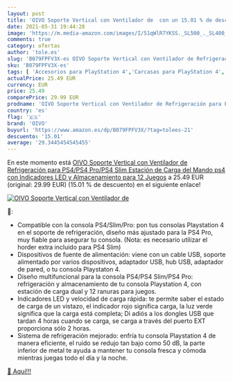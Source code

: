 ```yaml
---
layout: post
title: 'OIVO Soporte Vertical con Ventilador de  con un 15.01 % de descuento'
date: 2021-05-31 19:44:28
image: 'https://m.media-amazon.com/images/I/51qWlR7YKSS._SL500_._SL400_.jpg'
comments: true
category: ofertas
author: 'tole.es'
slug: 'B079FPFV3X-es OIVO Soporte Vertical con Ventilador de Refrigeración para...'
sku: 'B079FPFV3X-es'
tags: [ 'Accesorios para PlayStation 4','Carcasas para PlayStation 4','Carcasas, protectores y pegatinas para PlayStation 4','Electrónica','Hardware y juegos para PlayStation 4','Videojuegos','oivo','ps4', ]
actualPrice: 25.49 EUR
currency: EUR
price: 25.49
comparePrice: 29.99 EUR
prodname: 'OIVO Soporte Vertical con Ventilador de Refrigeración para PS4/PS4 Pro/PS4 Slim  Estación de Carga del Mando ps4 con Indicadores LED y Almacenamiento para 12 Juegos'
country: 'es'
flag: '🇪🇸'
brand: 'OIVO'
buyurl: 'https://www.amazon.es/dp/B079FPFV3X/?tag=tolees-21'
descuento: '15.01'
average: '29.3445454545455'
---
```


En este momento está [OIVO Soporte Vertical con Ventilador de Refrigeración para PS4/PS4 Pro/PS4 Slim  Estación de Carga del Mando ps4 con Indicadores LED y Almacenamiento para 12 Juegos](https://www.amazon.es/dp/B079FPFV3X/?tag=tolees-21) a 25.49 EUR (original: 29.99 EUR) (15.01 %  de descuento) en el siguiente enlace!

[![OIVO Soporte Vertical con Ventilador de ](https://m.media-amazon.com/images/I/51qWlR7YKSS._SL500_._SL400_.jpg)](https://www.amazon.es/dp/B079FPFV3X/?tag=tolees-21)

🔎:

- Compatible con la consola PS4/Slim/Pro: pon tus consolas Playstation 4 en el soporte de refrigeración, diseño más ajustado para la PS4 Pro, muy fiable para asegurar tu consola. (Nota: es necesario utilizar el horder extra incluido para PS4 Slim)
- Dispositivos de fuente de alimentación: viene con un cable USB, soporte alimentado por varios dispositivos, adaptador USB, hub USB, adaptador de pared, o tu consola Playstaton 4.
- Diseño multifuncional para la consola PS4/PS4 Slim/PS4 Pro: refrigeración y almacenamiento de tu consola Playstation 4, con estación de carga dual y 12 ranuras para juegos.
- Indicadores LED y velocidad de carga rápida: te permite saber el estado de carga de un vistazo, el indicador rojo significa carga, la luz verde significa que la carga está completa; Di adiós a los dongles USB que tardan 4 horas cuando se carga, se carga a través del puerto EXT proporciona sólo 2 horas.
- Sistema de refrigeración mejorado: enfría tu consola Playstation 4 de manera eficiente, el ruido se redujo tan bajo como 50 dB, la parte inferior de metal te ayuda a mantener tu consola fresca y cómoda mientras juegas todo el día y la noche.

[🛒 Aquí!!!](https://www.amazon.es/dp/B079FPFV3X/?tag=tolees-21)
